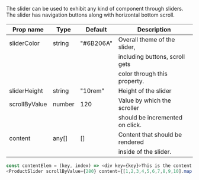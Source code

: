 The slider can be used to exhibit any kind of component through sliders.
 The slider has navigation buttons along with horizontal bottom scroll.

| Prop name                        | Type           | Default             |  Description                       |
|----------------------------------|----------------|---------------------|------------------------------------|
| sliderColor                      | string         | "#6B206A"           |  Overall theme of the slider,      |
|                                  |                |                     |  including buttons, scroll gets    |
|                                  |                |                     |  color through this property.      |         
| sliderHeight                     | string         | "10rem"             |  Height of the slider              |                    
| scrollByValue                    | number         | 120                 |  Value by which the scroller       |
|                                  |                |                     |  should be incremented on click.   |
| content                          | any[]          | []                  |  Content that should be rendered   |
|                                  |                |                     |  inside of the slider.             |

```js
const contentElem = (key, index) => <div key={key}>This is the content {index}</div>;
<ProductSlider scrollByValue={280} content={[1,2,3,4,5,6,7,8,9,10].map((val, ind) => contentElem(val, ind))}></ProductSlider>
```